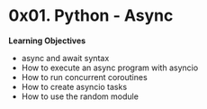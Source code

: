 # 0x01. Python - Async

**Learning Objectives**

* async and await syntax
* How to execute an async program with asyncio
* How to run concurrent coroutines
* How to create asyncio tasks
* How to use the random module